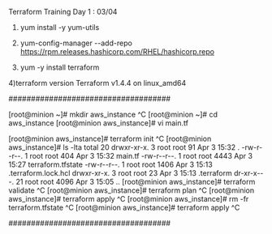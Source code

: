 Terraform Training Day 1 : 03/04

1) yum install -y yum-utils

2) yum-config-manager --add-repo https://rpm.releases.hashicorp.com/RHEL/hashicorp.repo

3) yum -y install terraform

4)terraform version
Terraform v1.4.4
on linux_amd64


####################################

[root@minion ~]# mkdir aws_instance    ^C
[root@minion ~]# cd aws_instance
[root@minion aws_instance]# vi main.tf

[root@minion aws_instance]# terraform init   ^C
[root@minion aws_instance]# ls -lta
total 20
drwxr-xr-x.  3 root root   91 Apr  3 15:32 .
-rw-r--r--.  1 root root  404 Apr  3 15:32 main.tf
-rw-r--r--.  1 root root 4443 Apr  3 15:27 terraform.tfstate
-rw-r--r--.  1 root root 1406 Apr  3 15:13 .terraform.lock.hcl
drwxr-xr-x.  3 root root   23 Apr  3 15:13 .terraform
dr-xr-x---. 21 root root 4096 Apr  3 15:05 ..
[root@minion aws_instance]# terraform validate     ^C
[root@minion aws_instance]# terraform plan        ^C
[root@minion aws_instance]# terraform apply    ^C
[root@minion aws_instance]# rm -fr terraform.tfstate   ^C
[root@minion aws_instance]# terraform apply   ^C


####################################

